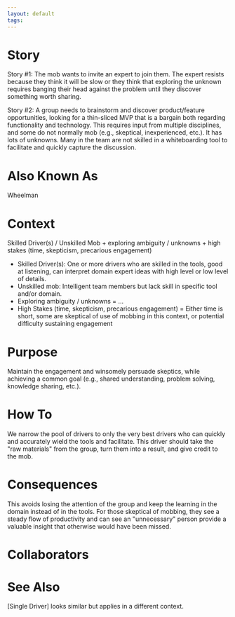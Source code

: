 ```yaml
---
layout: default
tags: 
---
```


# Story 

Story #1: The mob wants to invite an expert to join them.
The expert resists because they think it will be slow or they think that exploring the unknown requires banging their head against the problem until they discover something worth sharing.

Story #2: A group needs to brainstorm and discover product/feature opportunities, looking for a thin-sliced MVP that is a bargain both regarding functionality and technology.
This requires input from multiple disciplines, and some do not normally mob (e.g., skeptical, inexperienced, etc.).
It has lots of unknowns. Many in the team are not skilled in a whiteboarding tool to facilitate and quickly capture the discussion.

# Also Known As

Wheelman

# Context

Skilled Driver(s) / Unskilled Mob + exploring ambiguity / unknowns + high stakes (time, skepticism, precarious engagement)

- Skilled Driver(s): One or more drivers who are skilled in the tools, good at listening, can interpret domain expert ideas with high level or low level of details.
- Unskilled mob: Intelligent team members but lack skill in specific tool and/or domain.
- Exploring ambiguity / unknowns = ... 
- High Stakes (time, skepticism, precarious engagement) = Either time is short, some are skeptical of use of mobbing in this context, or potential difficulty sustaining engagement

# Purpose

Maintain the engagement and winsomely persuade skeptics, while achieving a common goal (e.g., shared understanding, problem solving, knowledge sharing, etc.).

# How To

We narrow the pool of drivers to only the very best drivers who can quickly and accurately wield the tools and facilitate.
This driver should take the "raw materials" from the group, turn them into a result, and give credit to the mob.

# Consequences

This avoids losing the attention of the group and keep the learning in the domain instead of in the tools. For those skeptical of mobbing, they see a steady flow of productivity and can see an "unnecessary" person provide a valuable insight that otherwise would have been missed.

# Collaborators

# See Also

[Single Driver] looks similar but applies in a different context.

